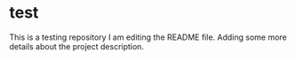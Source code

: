 # test
This is a testing repository
I am editing the README file. Adding some more details about the project description.

